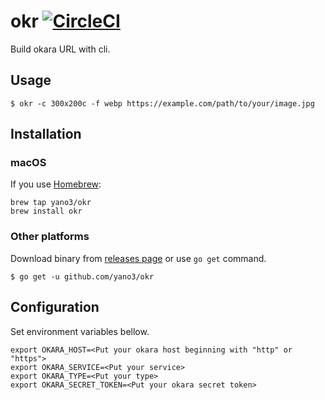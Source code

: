 # okr [![CircleCI](https://circleci.com/gh/yano3/okr.svg?style=shield)](https://circleci.com/gh/yano3/okr)

Build okara URL with cli.

## Usage

```console
$ okr -c 300x200c -f webp https://example.com/path/to/your/image.jpg
```

## Installation

### macOS

If you use [Homebrew](https://brew.sh):

```
brew tap yano3/okr
brew install okr
```

### Other platforms

Download binary from [releases page](https://github.com/yano3/okr/releases) or use `go get` command.

```console
$ go get -u github.com/yano3/okr
```

## Configuration

Set environment variables bellow.

```
export OKARA_HOST=<Put your okara host beginning with "http" or "https">
export OKARA_SERVICE=<Put your service>
export OKARA_TYPE=<Put your type>
export OKARA_SECRET_TOKEN=<Put your okara secret token>
```
